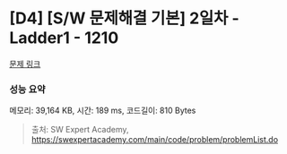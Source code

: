 # [D4] [S/W 문제해결 기본] 2일차 - Ladder1 - 1210 

[문제 링크](https://swexpertacademy.com/main/code/problem/problemDetail.do?contestProbId=AV14ABYKADACFAYh) 

### 성능 요약

메모리: 39,164 KB, 시간: 189 ms, 코드길이: 810 Bytes



> 출처: SW Expert Academy, https://swexpertacademy.com/main/code/problem/problemList.do